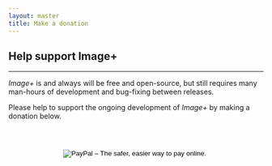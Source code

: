 ```yaml
---
layout: master
title: Make a donation
---
```


## Help support Image+
-------------------------------

*Image+* is and always will be free and open-source, but still requires many man-hours
of development and bug-fixing between releases.

Please help to support the ongoing development of *Image+* by making a donation below.

<form action="https://www.paypal.com/cgi-bin/webscr" method="post" target="_top" style="text-align:center; margin-top:4em;">
<input type="hidden" name="cmd" value="_s-xclick">
<input type="hidden" name="hosted_button_id" value="MFGVGWUQLN6TS">
<input type="image" src="https://www.paypalobjects.com/en_GB/i/btn/btn_donate_LG.gif" border="0" name="submit" alt="PayPal – The safer, easier way to pay online.">
<img alt="" border="0" src="https://www.paypalobjects.com/en_GB/i/scr/pixel.gif" width="1" height="1">
</form>
